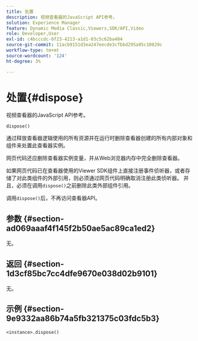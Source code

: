 ```yaml
---
title: 处置
description: 视频查看器的JavaScript API参考。
solution: Experience Manager
feature: Dynamic Media Classic,Viewers,SDK/API,Video
role: Developer,User
exl-id: c4bcccdc-6f23-4213-a1d1-03c5c62ba484
source-git-commit: 11acb9151d3ea247eecde3cfbbd295a95c10829c
workflow-type: tm+mt
source-wordcount: '124'
ht-degree: 3%

---
```


# 处置{#dispose}

视频查看器的JavaScript API参考。

`dispose()`

通过释放查看器逻辑使用的所有资源并在运行时删除查看器创建的所有内部对象和组件来处置此查看器实例。

网页代码还应删除查看器实例变量，并从Web浏览器内存中完全删除查看器。

如果网页代码已在查看器使用的Viewer SDK组件上直接注册事件侦听器，或者存储了对此类组件的外部引用，则必须通过网页代码明确取消注册此类侦听器。 并且，必须在调用`dispose()`之前删除此类外部组件引用。

调用`dispose()`后，不再访问查看器API。

## 参数 {#section-ad069aaaf4f145f2b50ae5ac89ca1ed2}

无。

## 返回 {#section-1d3cf85bc7cc4dfe9670e038d02b9101}

无。

## 示例 {#section-9e9332aa86b74a5fb321375c03fdc5b3}

```
<instance>.dispose()
```
